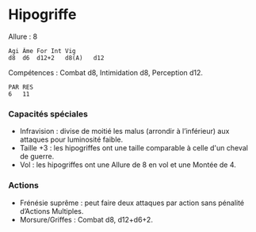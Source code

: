 # Hipogriffe

Allure : 8

	Agi	Âme	For	Int	Vig
	d8	d6	d12+2	d8(A)	d12

Compétences : Combat d8, Intimidation d8, Perception d12.

	PAR	RES
	6	11

### Capacités spéciales
- Infravision : divise de moitié les malus (arrondir à l’inférieur) aux attaques pour luminosité faible.
- Taille +3 : les hipogriffes ont une taille comparable à celle d'un cheval de guerre.
- Vol : les hipogriffes ont une Allure de 8 en vol et une Montée de 4.

### Actions
- Frénésie suprême : peut faire deux attaques par action sans pénalité d’Actions Multiples.
- Morsure/Griffes : Combat d8, d12+d6+2.
